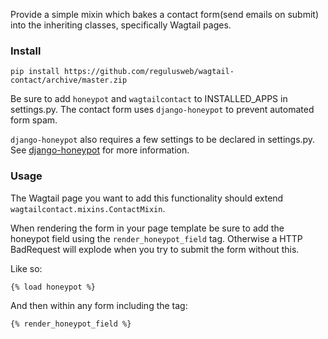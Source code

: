 Provide a simple mixin which bakes a contact form(send emails on submit) into the inheriting classes, specifically Wagtail pages.

### Install
`pip install https://github.com/regulusweb/wagtail-contact/archive/master.zip`

Be sure to add `honeypot` and `wagtailcontact` to INSTALLED_APPS in settings.py.
The contact form uses `django-honeypot` to prevent automated form spam.


`django-honeypot` also requires a few settings to be declared in settings.py.
See [django-honeypot](https://github.com/jamesturk/django-honeypot) for more information.


### Usage
The Wagtail page you want to add this functionality should extend
`wagtailcontact.mixins.ContactMixin`.

When rendering the form in your page template be sure to add the honeypot field using the
`render_honeypot_field` tag. Otherwise a HTTP BadRequest will explode when you try to submit the form without this.

Like so:

`{% load honeypot %}`

And then within any form including the tag:

`{% render_honeypot_field %}`
